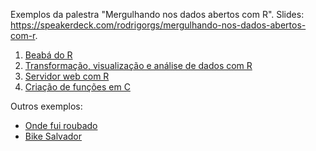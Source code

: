 Exemplos da palestra "Mergulhando nos dados abertos com R". Slides: <https://speakerdeck.com/rodrigorgs/mergulhando-nos-dados-abertos-com-r>.

1. [Beabá do R](https://rawgit.com/rodrigorgs/mergulhando-com-r/master/beaba.html)
2. [Transformação, visualização e análise de dados com R](https://rawgit.com/rodrigorgs/mergulhando-com-r/master/analise.html)
3. [Servidor web com R](server.R)
4. [Criação de funções em C](cpp.R)

Outros exemplos:

* [Onde fui roubado](https://rawgit.com/rodrigorgs/mergulhando-com-r/master/ondefuiroubado.html)
* [Bike Salvador](https://rawgit.com/rodrigorgs/mergulhando-com-r/master/bikes.html)